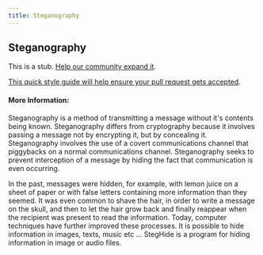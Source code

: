 ```yaml
---
title: Steganography
---
```

## Steganography

This is a stub. <a href='https://github.com/freecodecamp/guides/tree/master/src/pages/security/stenography/index.md' target='_blank' rel='nofollow'>Help our community expand it</a>.

<a href='https://github.com/freecodecamp/guides/blob/master/README.md' target='_blank' rel='nofollow'>This quick style guide will help ensure your pull request gets accepted</a>.

<!-- The article goes here, in GitHub-flavored Markdown. Feel free to add YouTube videos, images, and CodePen/JSBin embeds  -->

#### More Information:
<!-- Please add any articles you think might be helpful to read before writing the article -->

Steganography is a method of transmitting a message without it's contents being known. Steganography differs from cryptography because it involves passing a message not by encrypting it, but by concealing it.
Steganography involves the use of a covert communications channel that piggybacks on a normal communications channel. Steganography seeks to prevent interception of a message by hiding the fact that communication is even occurring.

In the past, messages were hidden, for example, with lemon juice on a sheet of paper or with false letters containing more information than they seemed.
It was even common to shave the hair, in order to write a message on the skull, and then to let the hair grow back and finally reappear when the recipient was present to read the information.
Today, computer techniques have further improved these processes.
It is possible to hide information in images, texts, music etc ...
StegHide is a program for hiding information in image or audio files.
